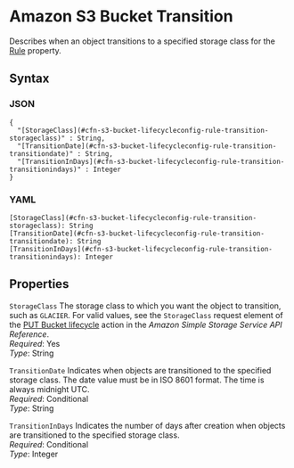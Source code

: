 # Amazon S3 Bucket Transition<a name="aws-properties-s3-bucket-lifecycleconfig-rule-transition"></a>

Describes when an object transitions to a specified storage class for the [Rule](aws-properties-s3-bucket-lifecycleconfig-rule.md) property\.

## Syntax<a name="w13ab1c21c10d204c13d170b5"></a>

### JSON<a name="aws-properties-s3-bucket-lifecycleconfig-rule-transition-syntax.json"></a>

```
{
  "[StorageClass](#cfn-s3-bucket-lifecycleconfig-rule-transition-storageclass)" : String,
  "[TransitionDate](#cfn-s3-bucket-lifecycleconfig-rule-transition-transitiondate)" : String,
  "[TransitionInDays](#cfn-s3-bucket-lifecycleconfig-rule-transition-transitionindays)" : Integer
}
```

### YAML<a name="aws-properties-s3-bucket-lifecycleconfig-rule-transition-syntax.yaml"></a>

```
[StorageClass](#cfn-s3-bucket-lifecycleconfig-rule-transition-storageclass): String
[TransitionDate](#cfn-s3-bucket-lifecycleconfig-rule-transition-transitiondate): String
[TransitionInDays](#cfn-s3-bucket-lifecycleconfig-rule-transition-transitionindays): Integer
```

## Properties<a name="w13ab1c21c10d204c13d170b7"></a>

`StorageClass`  <a name="cfn-s3-bucket-lifecycleconfig-rule-transition-storageclass"></a>
The storage class to which you want the object to transition, such as `GLACIER`\. For valid values, see the `StorageClass` request element of the [PUT Bucket lifecycle](https://docs.aws.amazon.com/AmazonS3/latest/API/RESTBucketPUTlifecycle.html) action in the *Amazon Simple Storage Service API Reference*\.  
*Required*: Yes  
*Type*: String

`TransitionDate`  <a name="cfn-s3-bucket-lifecycleconfig-rule-transition-transitiondate"></a>
Indicates when objects are transitioned to the specified storage class\. The date value must be in ISO 8601 format\. The time is always midnight UTC\.  
*Required*: Conditional  
*Type*: String

`TransitionInDays`  <a name="cfn-s3-bucket-lifecycleconfig-rule-transition-transitionindays"></a>
Indicates the number of days after creation when objects are transitioned to the specified storage class\.  
*Required*: Conditional  
*Type*: Integer